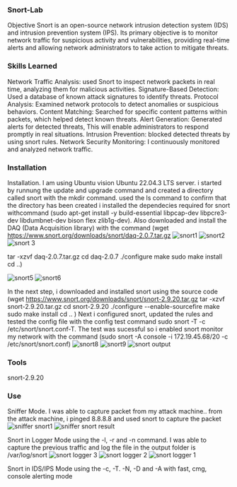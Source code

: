 ### Snort-Lab
Objective
Snort is an open-source network intrusion detection system (IDS) and intrusion prevention system (IPS). Its primary objective is to monitor network traffic for suspicious activity and vulnerabilities, providing real-time alerts and allowing network administrators to take action to mitigate threats.

 ### Skills Learned

Network Traffic Analysis: used Snort to  inspect network packets in real time, analyzing them for malicious activities.
Signature-Based Detection: Used a database of known attack signatures to identify threats.
Protocol Analysis: Examined network protocols to detect anomalies or suspicious behaviors.
Content Matching: Searched for specific content patterns within packets, which helped detect known threats.
Alert Generation: Generated alerts for detected threats, This will  enable administrators to respond promptly in real situations.
Intrusion Prevention:  blocked detected threats by using snort rules.
Network Security Monitoring: I continuously monitored and analyzed  network traffic.

### Installation

Installation.
I am using Ubuntu vision Ubuntu 22.04.3 LTS  server. i started by runnung the update and upgrade command and created a directory called snort  with the mkdir command. used the ls command to confirm that the directory has been created i installed the dependecies required for snort withcommand (sudo apt-get install -y build-essential libpcap-dev libpcre3-dev libdumbnet-dev bison flex zlib1g-dev). Also downloaded and install the DAQ (Data Acquisition library) with the command (wget https://www.snort.org/downloads/snort/daq-2.0.7.tar.gz
![snort1](https://github.com/albertakhim/Snort-Lab/assets/174826500/69030f8c-c628-40a8-b494-5ecf0d55dfbb)
![snort2](https://github.com/albertakhim/Snort-Lab/assets/174826500/b5ff96a0-f200-4b9d-b451-3bb040a7d740)
![snort 3](https://github.com/albertakhim/Snort-Lab/assets/174826500/61918858-efcf-4de8-9a24-41eadab19007)

tar -xzvf daq-2.0.7.tar.gz
cd daq-2.0.7
./configure
make
sudo make install
cd ..)

![snort5](https://github.com/albertakhim/Snort-Lab/assets/174826500/4d9ef3d5-07af-4e70-ac82-9b67a3e8e542)
![snort6](https://github.com/albertakhim/Snort-Lab/assets/174826500/129e16c8-da19-4414-973d-c99228c12194)

In the next step, i downloaded and installed snort using the source code (wget https://www.snort.org/downloads/snort/snort-2.9.20.tar.gz
tar -xzvf snort-2.9.20.tar.gz
cd snort-2.9.20
./configure --enable-sourcefire
make
sudo make install
cd ..
) Next i configured snort, updated the rules and tested the config file with the config test command sudo snort -T -c /etc/snort/snort.conf-T. The test was sucessful so i enabled snort monitor my network  with the command (sudo snort -A console -i 172.19.45.68/20 -c /etc/snort/snort.conf)
![snort8](https://github.com/albertakhim/Snort-Lab/assets/174826500/afb70e98-d1db-4899-81bd-a73ee578e3e3)
![snort9](https://github.com/albertakhim/Snort-Lab/assets/174826500/b41fb9c8-498d-4012-b7ba-9e9ca2834606)
![snort output](https://github.com/albertakhim/Snort-Lab/assets/174826500/8ef46c56-a748-4253-8603-0424d70994f3)

### Tools
snort-2.9.20

### Use
Sniffer Mode. I was able to capture packet from my attack machine.. from the attack machine, i pinged 8.8.8.8 and used snort to capture the packet
![sniffer snort1](https://github.com/albertakhim/Snort-Lab/assets/174826500/c1b11488-eece-4e5b-9b77-8d1fe1e8f4f6)
![sniffer snort result](https://github.com/albertakhim/Snort-Lab/assets/174826500/fe4e6e1a-30ab-49d0-ad00-ee3aef16b03c)


Snort in Logger Mode using the -l, -r and -n command. I was able to capture the previous  traffic and log the file in the output folder is /var/log/snort
![snort logger 3](https://github.com/albertakhim/Snort-Lab/assets/174826500/aad998f5-bb95-43a7-bc80-3b3cd4b28859)
![snort logger 2](https://github.com/albertakhim/Snort-Lab/assets/174826500/9b22ff8f-39c5-4a9a-ab80-650fa1ca7801)
![snort logger 1](https://github.com/albertakhim/Snort-Lab/assets/174826500/f1d1fe27-4025-4893-9623-5633331494a3)


Snort in IDS/IPS Mode using the -c, -T. -N, -D and -A with fast, cmg, console alerting mode
